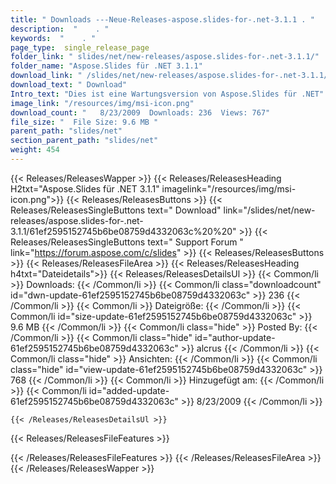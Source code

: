 ```yaml
---
title: " Downloads ---Neue-Releases-aspose.slides-for-.net-3.1.1 . "
description:  "    . " 
keywords:  "    . " 
page_type:  single_release_page
folder_link: " slides/net/new-releases/aspose.slides-for-.net-3.1.1/"
folder_name: "Aspose.Slides für .NET 3.1.1"
download_link: " /slides/net/new-releases/aspose.slides-for-.net-3.1.1/61ef2595152745b6be08759d4332063c"
download_text: " Download"
Intro_text: "Dies ist eine Wartungsversion von Aspose.Slides für .NET"
image_link: "/resources/img/msi-icon.png"
download_count: "   8/23/2009  Downloads: 236  Views: 767"
file_size: "  File Size: 9.6 MB "
parent_path: "slides/net"
section_parent_path: "slides/net"
weight: 454
---
```


{{< Releases/ReleasesWapper >}}
  {{< Releases/ReleasesHeading H2txt="Aspose.Slides für .NET 3.1.1" imagelink="/resources/img/msi-icon.png">}}
  {{< Releases/ReleasesButtons >}}
    {{< Releases/ReleasesSingleButtons text=" Download" link="/slides/net/new-releases/aspose.slides-for-.net-3.1.1/61ef2595152745b6be08759d4332063c%20%20" >}}
    {{< Releases/ReleasesSingleButtons text=" Support Forum " link="https://forum.aspose.com/c/slides" >}}
  {{< Releases/ReleasesButtons >}}
  {{< Releases/ReleasesFileArea >}}
    {{< Releases/ReleasesHeading h4txt="Dateidetails">}}
    {{< Releases/ReleasesDetailsUl >}}
            {{< Common/li >}} Downloads: {{< /Common/li >}}
      {{< Common/li class="downloadcount" id="dwn-update-61ef2595152745b6be08759d4332063c" >}} 236 {{< /Common/li >}}
      {{< Common/li >}} Dateigröße: {{< /Common/li >}}
      {{< Common/li id="size-update-61ef2595152745b6be08759d4332063c" >}} 9.6 MB {{< /Common/li >}} 
      {{< Common/li  class="hide" >}} Posted By: {{< /Common/li >}} 
      {{< Common/li class="hide" id="author-update-61ef2595152745b6be08759d4332063c" >}} alcrus {{< /Common/li >}}
      {{< Common/li class="hide" >}} Ansichten: {{< /Common/li >}}
      {{< Common/li class="hide" id="view-update-61ef2595152745b6be08759d4332063c" >}} 768 {{< /Common/li >}}
      {{< Common/li >}} Hinzugefügt am: {{< /Common/li >}}
      {{< Common/li id="added-update-61ef2595152745b6be08759d4332063c" >}} 8/23/2009 {{< /Common/li >}} 

    {{< /Releases/ReleasesDetailsUl >}}

  {{< Releases/ReleasesFileFeatures >}}
      
  {{< /Releases/ReleasesFileFeatures >}}
 {{< /Releases/ReleasesFileArea >}}
{{< /Releases/ReleasesWapper >}}



